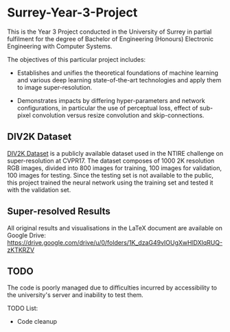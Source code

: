 # Surrey-Year-3-Project

This is the Year 3 Project conducted in the University of Surrey in partial fulfilment for the degree of Bachelor of Engineering (Honours) Electronic Engineering with Computer Systems.

The objectives of this particular project includes:
- Establishes and unifies the theoretical foundations of machine learning and various deep learning state-of-the-art technologies and apply them to image super-resolution.

- Demonstrates impacts by differing hyper-parameters and network configurations, in particular the use of perceptual loss, effect of sub-pixel convolution versus resize convolution and skip-connections.

## DIV2K Dataset
[DIV2K Dataset](https://data.vision.ee.ethz.ch/cvl/DIV2K/) is a publicly available dataset used in the NTIRE challenge on super-resolution at CVPR17. The dataset composes of 1000 2K resolution RGB images, divided into 800 images for training, 100 images for validation, 100 images for testing. Since the testing set is not available to the public, this project trained the neural network using the training set and tested it with the validation set.

## Super-resolved Results
All original results and visualisations in the LaTeX document are available on Google Drive:
https://drive.google.com/drive/u/0/folders/1K_dzaG49vIOUgXwHlDXlqRUQ-zKTKRZV

## TODO
The code is poorly managed due to difficulties incurred by accessibility to the university's server and inability to test them.

TODO List:
- Code cleanup
